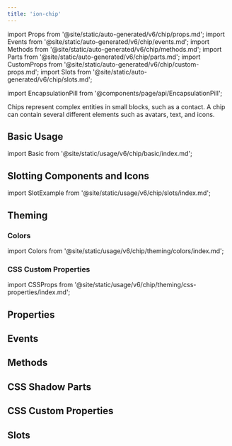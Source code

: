```yaml
---
title: 'ion-chip'
---
```


import Props from '@site/static/auto-generated/v6/chip/props.md';
import Events from '@site/static/auto-generated/v6/chip/events.md';
import Methods from '@site/static/auto-generated/v6/chip/methods.md';
import Parts from '@site/static/auto-generated/v6/chip/parts.md';
import CustomProps from '@site/static/auto-generated/v6/chip/custom-props.md';
import Slots from '@site/static/auto-generated/v6/chip/slots.md';

<head>
  <title>ion-chip: Name, Text, Icon and Avatar for Ionic Framework Apps</title>
  <meta
    name="description"
    content="ion-chips represent complex entities in small blocks, such as a contact. A chip can contain several different elements such as names, avatars, text, and icons."
  />
</head>

import EncapsulationPill from '@components/page/api/EncapsulationPill';

<EncapsulationPill type="shadow" />

Chips represent complex entities in small blocks, such as a contact. A chip can contain several different elements such as avatars, text, and icons.

## Basic Usage

import Basic from '@site/static/usage/v6/chip/basic/index.md';

<Basic />

## Slotting Components and Icons

import SlotExample from '@site/static/usage/v6/chip/slots/index.md';

<SlotExample />

## Theming

### Colors

import Colors from '@site/static/usage/v6/chip/theming/colors/index.md';

<Colors />

### CSS Custom Properties

import CSSProps from '@site/static/usage/v6/chip/theming/css-properties/index.md';

<CSSProps />

## Properties

<Props />

## Events

<Events />

## Methods

<Methods />

## CSS Shadow Parts

<Parts />

## CSS Custom Properties

<CustomProps />

## Slots

<Slots />
